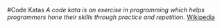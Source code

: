 #Code Katas
_A code kata is an exercise in programming which helps programmers hone their skills through practice and repetition._ [Wikipedia](https://en.wikipedia.org/wiki/Kata_(programming))

